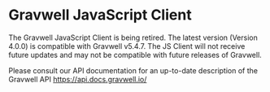 # Gravwell JavaScript Client

The Gravwell JavaScript Client is being retired. The latest version (Version 4.0.0) is compatible with Gravwell v5.4.7. The JS Client will not receive future updates and may not be compatible with future releases of Gravwell.

Please consult our API documentation for an up-to-date description of the Gravwell API https://api.docs.gravwell.io/
